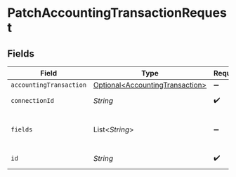 # PatchAccountingTransactionRequest


## Fields

| Field                                                                            | Type                                                                             | Required                                                                         | Description                                                                      |
| -------------------------------------------------------------------------------- | -------------------------------------------------------------------------------- | -------------------------------------------------------------------------------- | -------------------------------------------------------------------------------- |
| `accountingTransaction`                                                          | [Optional\<AccountingTransaction>](../../models/shared/AccountingTransaction.md) | :heavy_minus_sign:                                                               | N/A                                                                              |
| `connectionId`                                                                   | *String*                                                                         | :heavy_check_mark:                                                               | ID of the connection                                                             |
| `fields`                                                                         | List\<*String*>                                                                  | :heavy_minus_sign:                                                               | Comma-delimited fields to return                                                 |
| `id`                                                                             | *String*                                                                         | :heavy_check_mark:                                                               | ID of the Transaction                                                            |